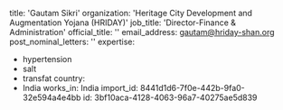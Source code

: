 title: 'Gautam Sikri'
organization: 'Heritage City Development and Augmentation Yojana (HRIDAY)'
job_title: 'Director-Finance & Administration'
official_title: ''
email_address: gautam@hriday-shan.org
post_nominal_letters: ''
expertise:
  - hypertension
  - salt
  - transfat
country:
  - India
works_in: India
import_id: 8441d1d6-7f0e-442b-9fa0-32e594a4e4bb
id: 3bf10aca-4128-4063-96a7-40275ae5d839
